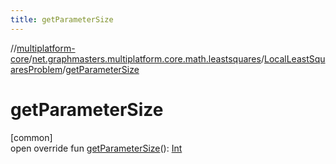 ```yaml
---
title: getParameterSize
---
```

//[multiplatform-core](../../../index.html)/[net.graphmasters.multiplatform.core.math.leastsquares](../index.html)/[LocalLeastSquaresProblem](index.html)/[getParameterSize](get-parameter-size.html)



# getParameterSize



[common]\
open override fun [getParameterSize](get-parameter-size.html)(): [Int](https://kotlinlang.org/api/latest/jvm/stdlib/kotlin/-int/index.html)




